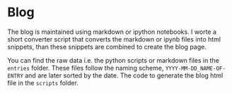 # Blog

The blog is maintained using markdown or ipython notebooks. I worte a short converter script that converts the markdown or ipynb files into html snippets, than these snippets are combined to create the blog page.


You can find the raw data i.e. the python scripts or markdown files in the `entries` folder. These files follow the naming scheme, `YYYY-MM-DD_NAME-OF-ENTRY` and are later sorted by the date. 
The code to generate the blog html file in the `scripts` folder.

